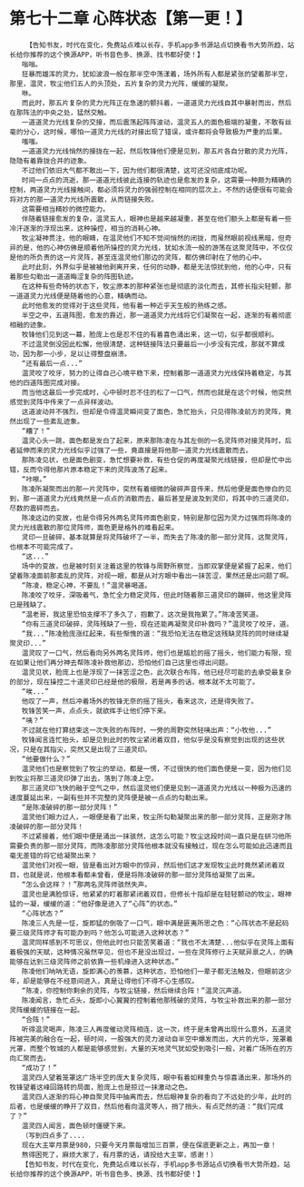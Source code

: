 # 第七十二章 心阵状态【第一更！】
        【告知书友，时代在变化，免费站点难以长存，手机app多书源站点切换看书大势所趋，站长给你推荐的这个换源APP，听书音色多、换源、找书都好使！】
       嗡嗡。
       狂暴而雄浑的灵力，犹如波浪一般在那半空中荡漾着，场外所有人都是紧张的望着那半空，那里，温灵，牧尘他们五人的头顶处，五片复杂的灵力光阵，缓缓的凝聚。
       咻。
       而此时，那五片复杂的灵力光阵正在急速的颤抖着，一道道灵力光线自其中暴射而出，然后在那阵法的中央之处，猛然交触。
       一道道灵力光线复杂的交接，而后震荡起阵阵波动，温灵五人的面色极端的凝重，不敢有丝毫的分心，这时候，哪怕一道灵力光线的对接出现了错误，或许都将会导致极为严重的后果。
       嗤嗤。
       一道道灵力光线悄然的接拢在一起，然后牧锋他们便是见到，那五片各自分散的灵力光阵，隐隐有着靠拢合并的迹象。
       不过他们依旧大气都不敢出一下，因为他们都很清楚，这可还没彻底成功呢。
       时间一点点的流逝，那一道道光线彼此连接的轨迹也是愈发的复杂，这需要一种颇为精确的控制，两道灵力光线接触间，都必须将灵力的强弱控制在相同的层次上，不然的话便很有可能会将对方的那一道灵力光线所震散，从而链接失败。
       这需要相当精妙的微控能力。
       伴随着链接愈发的复杂，温灵五人，眼神也是越来越凝重，甚至在他们额头上都是有着一些冷汗逐渐的浮现出来，这种操控，相当的消耗心神。
       牧尘凝神贯注，他的眼睛，在温灵他们不知不觉间悄然的闭拢，而虽然眼前视线黑暗，但奇异的是，他的心神仿佛是顺着他所操控的灵力光线，犹如水流一般的游荡在这聚灵阵中，不仅仅是他的所负责的这一片灵阵，甚至连温灵他们那边的灵阵，都仿佛印射在了他的心中。
       此时此刻，外界似乎是被被他剥离开来，任何的动静，都是无法惊扰到他，他的心中，只有着那些勾勒出一道道晦涩复杂的阵图轨迹。
       在这种有些奇特的状态下，牧尘原本的那种紧张也是彻底的淡化而去，其修长指尖轻颤，那一道道灵力光线便是随着他的心意，精确而动。
       此时他愈发的觉得对于这些灵阵，他有着一种近乎天生般的熟练之感。
       半空之中，五道阵图，愈发的靠近，那一道道灵力光线将它们凝聚在一起，逐渐的有着彻底相融的迹象。
       牧锋他们见到这一幕，脸庞上也是忍不住的有着喜色涌出来，这一切，似乎都很顺利。
       不过温灵倒没因此松懈，他很清楚，这种链接阵法只要最后一小步没有完成，那就不算成功，因为那一小步，足以让得整盘崩溃。
       “还有最后一点...”
       温灵咬了咬牙，努力的让得自己心境平稳下来，控制着那一道道灵力光线保持着稳定，与其他的四道阵图完成对接。
       而当他这最后一步完成时，心中顿时忍不住的松了一口气，然而也就是在这个时候，他突然感觉到灵阵中传来了一点异样波动。
       这道波动并不强烈，但却是令得温灵瞬间变了面色，急忙抬头，只见得陈凌前方的灵阵，竟然出现了一些紊乱迹象。
       “糟了！”
       温灵心头一跳，面色都是发白了起来，原来那陈凌在与其左侧的一名灵阵师对接灵阵时，后者延伸而来的灵力光线似乎过强了一些，竟直接是将他那一道灵力光线震散而去。
       那陈凌见状，也是面色剧变，急忙想要补救，有些仓促的再度凝聚光线链接，但却是忙中出错，反而令得他那片原本稳定下来的灵阵波荡了起来。
       “咔嚓。”
       陈凌所凝聚而出的那一片灵阵中，突然有着细微的破碎声音传来，然后他便是面色惨白的见到，那一道道灵力光线竟然是一点点的消散而去，最后甚至是波及到灵印，将其中的三道灵印，尽数的震碎而去。
       陈凌这边的变故，也是令得另外两名灵阵师面色剧变，特别是那位因为灵力过强而将陈凌的灵力光线震散的那位灵阵师，面色更是格外的难看起来。
       灵印一旦破碎，基本就算是将灵阵破坏了一半，而失去了陈凌的那一部分灵阵，这聚灵阵，也根本不可能完成了。
       “这...”
       场中的变故，也是被时刻关注着这里的牧锋与周野所察觉，当即双掌便是紧握了起来，他们望着陈凌面前那紊乱的灵阵，对视一眼，都是从对方眼中看出一抹苦涩，果然还是出问题了啊。
       “陈凌，稳定心神，不要乱！”温灵暴喝道。
       陈凌咬了咬牙，深吸着气，急忙全力稳定灵阵，但此时随着那三道灵印的蹦碎，他这里灵阵已是残缺了。
       “温老哥，我这里恐怕支撑不了多久了，抱歉了，这次是我拖累了。”陈凌苦笑道。
       “你有三道灵印破碎，灵阵残缺了一些，现在还能再凝聚灵印补救吗？”温灵咬了咬牙，道。
       “我...”陈凌脸庞涨红起来，有些惭愧的道：“我恐怕无法在稳定这残缺灵阵的同时继续凝聚灵印...”
       温灵叹了一口气，然后看向另外两名灵阵师，他们也是尴尬的摇了摇头，他们能力有限，现在如果让他们再分神去帮陈凌补救他那边，恐怕他们自己这里也得出问题。
       温灵见状，脸庞上也是浮现了一抹苦涩之色，此次联合布阵，他已经尽可能的去承受最复杂的部分，现在操控二十道灵印已经是他的极限，若是再多的话，根本就不太可能了。
       “唉...”
       他叹了一声，然后冲着场外的牧锋无奈的摇了摇头，看来这次，还是得失败了。
       牧锋苦笑一声，点点头，就欲挥手让他们停下来。
       “咦？”
       不过就在他打算结束这一次失败的布阵时，一旁的周野突然轻咦出声：“小牧他...”
       牧锋闻言连忙抬头，却是见到此时的牧尘紧闭着双目，他似乎是没有察觉到出现的这些状况，只是在其指尖，突然又是出现了三道灵印。
       “他要做什么？”
       温灵他们也是察觉到了牧尘的举动，都是一愣，不过很快的他们面色便是一变，因为他们见到牧尘将那三道灵印弹了出去，落到了陈凌上空。
       那三道灵印飞快的融于空气之中，然后温灵他们便是见到一道道灵力光线以一种极为迅速的速度蔓延出来，一副有些并不完整的灵阵便是被一点点的勾勒出来。
       “是陈凌破碎的那一部分灵阵！”
       温灵他们眼力过人，一眼便是看了出来，牧尘所勾勒凝聚出来的那一部分灵阵，正是刚才陈凌破碎的那一部分灵阵！
       不过紧接着，他们眼中便是涌出一抹骇然，这怎么可能？牧尘这段时间一直只是在研习他所需要负责的那一部分灵阵，而陈凌那部分灵阵他根本就没有接触过，现在怎么可能如此迅速而且毫无差错的将它给凝聚出来？
       温灵他们对视一眼，皆是看出对方眼中的惊异，然后他们这才发现牧尘此时竟然紧闭着双目，也就是说，他根本看都未曾看，便是将陈凌破碎的那一部分灵阵给凝聚了出来。
       “怎么会这样？！”那两名灵阵师骇然失声。
       温灵也是满脸惊讶，他紧紧的盯着那紧闭着双目，但修长十指却是在轻轻颤动的牧尘，眼神猛的一凝，缓缓的道：“他好像是进入了“心阵”的状态。”
       “心阵状态？”
       陈凌三人先是一怔，旋即猛的倒吸了一口气，眼中满是匪夷所思之色：“心阵状态不是起码要三级灵阵师才有可能办到吗？他怎么可能进入这种状态？”
       温灵同样感到不可思议，但他此时也只能苦笑着道：“我也不太清楚...他似乎在灵阵上面有着极强的天赋，这种情况虽然罕见，但也不是没出现过，一些在灵阵修行上天赋异禀之人，的确能够在达到三级灵阵师之前依靠一些机缘进入这种状态。”
       陈凌他们呐呐无语，旋即满心的羡慕，这种状态，恐怕他们一辈子都无法触及，但眼前这少年，却是能够在不经意间进入，真是让得他们不得不心生感叹。
       “陈凌，你控制你剩余的灵阵，与牧尘链接，然后继续合阵！”温灵沉声道。
       陈凌闻言，急忙点头，旋即小心翼翼的控制着他那残破的灵阵，与牧尘补救出来的那一部分灵阵缓缓的链接在一起。
       “合阵！”
       听得温灵喝声，陈凌三人再度催动灵阵相连，这一次，终于是未曾再出现什么意外，五道灵阵被完美的融合在一起，顿时间，一股强大的灵力波动自半空中爆发而出，大片的光华，笼罩着光罩，而整个牧城的人都是能够感觉到，大量的天地灵气犹如受到吸引一般，对着广场所在的方向汇聚而去。
       “成功了！”
       温灵四人望着笼罩这广场半空的庞大复杂灵阵，眼中有着如释重负与惊喜涌出来，那场外的牧锋望着这峰回路转的局面，脸庞上也是掠过一抹激动之色。
       温灵四人逐渐的将心神自聚灵阵中抽离而去，然后眼神复杂的看向了不远处的少年，此时的后者，也是缓缓的睁开了双目，然后他看向温灵等人，捎了捎头，有点茫然的道：“我们完成了？”
       温灵四人闻言，面色顿时僵硬下来。
       （写到四点多了....
       现在大主宰月票是980，只要今天月票每增加三百票，便在保底更新之上，再加一章！
       熬得困死了，麻烦大家了，有月票的话，请投给大主宰，感谢！）
       【告知书友，时代在变化，免费站点难以长存，手机app多书源站点切换看书大势所趋，站长给你推荐的这个换源APP，听书音色多、换源、找书都好使！】